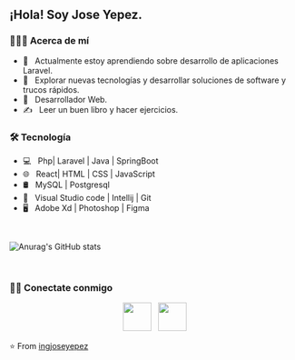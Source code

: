 <h2> ¡Hola! Soy Jose Yepez.</h2>

<h3> 👨🏻‍💻 Acerca de mí</h3>

- 🔭 &nbsp; Actualmente estoy aprendiendo sobre desarrollo de aplicaciones Laravel.
- 🤔 &nbsp; Explorar nuevas tecnologías y desarrollar soluciones de software y trucos rápidos.
- 💼 &nbsp; Desarrollador Web.
- ✍️ &nbsp; Leer un buen libro y hacer ejercicios.
  

<h3>🛠 Tecnología</h3>

- 💻 &nbsp; Php| Laravel | Java | SpringBoot  
- 🌐 &nbsp; React| HTML | CSS | JavaScript 
- 🛢 &nbsp; MySQL | Postgresql
- 🔧 &nbsp; Visual Studio code | Intellij | Git
- 🖥 &nbsp; Adobe Xd | Photoshop | Figma

<br>

![Anurag's GitHub stats](https://github-readme-stats.vercel.app/api?username=ingjoseyepez&show_icons=true&theme=cobalt)

</br>

<h3> 🤝🏻 Conectate conmigo </h3>

<p align="center"> 
&nbsp; <a href="https://www.linkedin.com/in/jose-yepez-8094a4228/" target="_blank" rel="noopener noreferrer"><img src="https://img.icons8.com/plasticine/100/000000/linkedin.png" width="50" /></a>
&nbsp; <a href="mailto:ing.joseyepez@gmail.com" target="_blank" rel="noopener noreferrer"><img src="https://img.icons8.com/plasticine/100/000000/gmail.png"  width="50" /></a>
</p>

⭐️ From [ingjoseyepez](https://github.com/ingjoseyepez)
